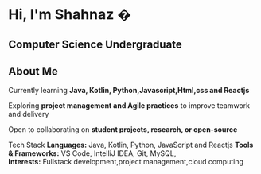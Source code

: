 
# Hi, I'm Shahnaz �
 **Computer Science Undergraduate**  
---
##  About Me
Currently learning **Java, Kotlin, Python,Javascript,Html,css and Reactjs**
  
Exploring **project management and Agile practices** to improve teamwork and delivery   
   
Open to collaborating on **student projects, research, or open-source**
  
 Tech Stack
**Languages:** Java, Kotlin, Python, JavaScript and Reactjs 
**Tools & Frameworks:** VS Code, IntelliJ IDEA, Git, MySQL,   
**Interests:** Fullstack development,project management,cloud computing


